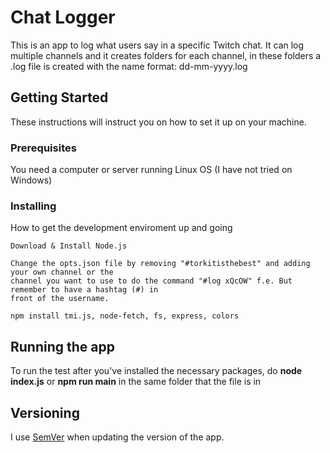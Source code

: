# Chat Logger

This is an app to log what users say in a specific Twitch chat. It can log multiple channels
and it creates folders for each channel, in these folders a .log file is created with the name format: dd-mm-yyyy.log


## Getting Started

These instructions will instruct you on how to set it up on your machine.

### Prerequisites

  You need a computer or server running Linux OS (I have not tried on Windows)

### Installing

How to get the development enviroment up and going

    Download & Install Node.js
    
    Change the opts.json file by removing "#torkitisthebest" and adding your own channel or the 
    channel you want to use to do the command "#log xQcOW" f.e. But remember to have a hashtag (#) in 
    front of the username.
    
    npm install tmi.js, node-fetch, fs, express, colors

## Running the app

To run the test after you've installed the necessary packages, do **node index.js** or **npm run main** in the same folder that the file is in

## Versioning

I use [SemVer](http://semver.org/) when updating the version of the app.
